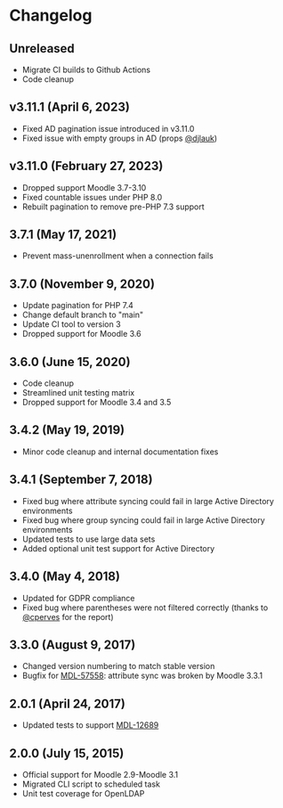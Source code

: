 # Changelog

## Unreleased

- Migrate CI builds to Github Actions
- Code cleanup

## v3.11.1 (April 6, 2023)

- Fixed AD pagination issue introduced in v3.11.0
- Fixed issue with empty groups in AD (props [@djlauk](https://github.com/djlauk))

## v3.11.0 (February 27, 2023)

- Dropped support Moodle 3.7-3.10
- Fixed countable issues under PHP 8.0
- Rebuilt pagination to remove pre-PHP 7.3 support

## 3.7.1 (May 17, 2021)

- Prevent mass-unenrollment when a connection fails

## 3.7.0 (November 9, 2020)

- Update pagination for PHP 7.4
- Change default branch to "main"
- Update CI tool to version 3
- Dropped support for Moodle 3.6

## 3.6.0 (June 15, 2020)

- Code cleanup
- Streamlined unit testing matrix
- Dropped support for Moodle 3.4 and 3.5

## 3.4.2 (May 19, 2019)

- Minor code cleanup and internal documentation fixes

## 3.4.1 (September 7, 2018)

- Fixed bug where attribute syncing could fail in large Active Directory environments
- Fixed bug where group syncing could fail in large Active Directory environments
- Updated tests to use large data sets
- Added optional unit test support for Active Directory

## 3.4.0 (May 4, 2018)

- Updated for GDPR compliance
- Fixed bug where parentheses were not filtered correctly (thanks to [@cperves](https://github.com/cperves) for the report)

## 3.3.0 (August 9, 2017)

- Changed version numbering to match stable version
- Bugfix for [MDL-57558](https://tracker.moodle.org/browse/MDL-57558): attribute sync was broken by Moodle 3.3.1

## 2.0.1 (April 24, 2017)

- Updated tests to support [MDL-12689](https://tracker.moodle.org/browse/MDL-12689)

## 2.0.0 (July 15, 2015)

- Official support for Moodle 2.9-Moodle 3.1
- Migrated CLI script to scheduled task
- Unit test coverage for OpenLDAP
